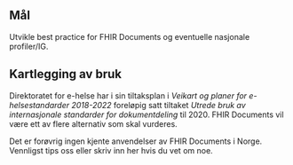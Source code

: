 ## Mål

Utvikle best practice for FHIR Documents og eventuelle nasjonale profiler/IG. 

## Kartlegging av bruk 
Direktoratet for e-helse har i sin tiltaksplan i _Veikart og planer for e-helsestandarder 2018-2022_ foreløpig satt tiltaket _Utrede bruk av internasjonale standarder for dokumentdeling_ til 2020. FHIR Documents vil være ett av flere alternativ som skal vurderes. 

Det er forøvrig ingen kjente anvendelser av FHIR Documents i Norge. Vennligst tips oss eller skriv inn her hvis du vet om noe. 
